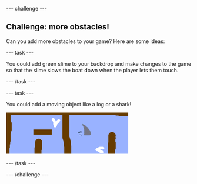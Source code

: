 --- challenge ---

## Challenge: more obstacles!
Can you add more obstacles to your game? Here are some ideas:

--- task ---

You could add green slime to your backdrop and make changes to the game so that the slime slows the boat down when the player lets them touch.

--- /task ---

--- task ---

You could add a moving object like a log or a shark!

![screenshot](images/boat-obstacles.png)

--- /task ---

--- /challenge ---
